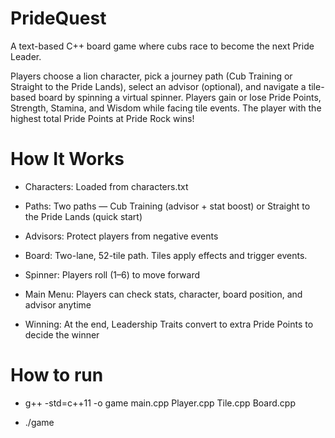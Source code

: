 # PrideQuest
A text-based C++ board game where cubs race to become the next Pride Leader.

Players choose a lion character, pick a journey path (Cub Training or Straight to the Pride Lands), select an advisor (optional), and navigate a tile-based board by spinning a virtual spinner. Players gain or lose Pride Points, Strength, Stamina, and Wisdom while facing tile events. The player with the highest total Pride Points at Pride Rock wins!

# How It Works
  - Characters: Loaded from characters.txt

  - Paths: Two paths — Cub Training (advisor + stat boost) or Straight to the Pride Lands (quick start)

  - Advisors: Protect players from negative events

  - Board: Two-lane, 52-tile path. Tiles apply effects and trigger events.

  - Spinner: Players roll (1–6) to move forward

  - Main Menu: Players can check stats, character, board position, and advisor anytime

  - Winning: At the end, Leadership Traits convert to extra Pride Points to decide the winner

# How to run
  - g++ -std=c++11 -o game main.cpp Player.cpp Tile.cpp Board.cpp

  - ./game 

